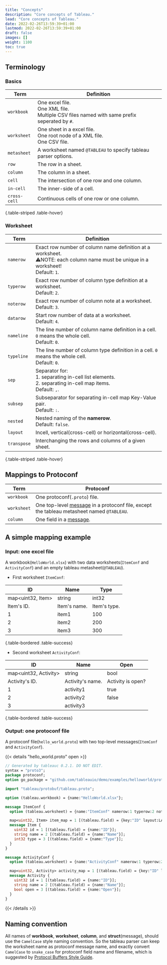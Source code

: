 ```yaml
---
title: "Concepts"
description: "Core concepts of Tableau."
lead: "Core concepts of Tableau."
date: 2022-02-26T13:59:39+01:00
lastmod: 2022-02-26T13:59:39+01:00
draft: false
images: []
weight: 1100
toc: true
---
```


## Terminology

### Basics

| Term         | Definition                                                                                       |
|--------------|--------------------------------------------------------------------------------------------------|
| `workbook`   | One excel file.<br>One XML file.<br> Multiple CSV files named with same prefix seperated by `#`. |
| `worksheet`  | One sheet in a excel file.<br>One root node of a XML file.<br>One CSV file.                      |
| `metasheet`  | A worksheet named `@TABLEAU` to specify tableau parser options.                                  |
| `row`        | The row in a sheet.                                                                              |
| `column`     | The column in a sheet.                                                                           |
| `cell`       | The intersection of one row and one column.                                                      |
| `in-cell`    | The inner-side of a cell.                                                                        |
| `cross-cell` | Continuous cells of one row or one column.                                                       |
{.table-striped .table-hover}

### Worksheet

| Term        | Definition                                                                                                                             |
|-------------|----------------------------------------------------------------------------------------------------------------------------------------|
| `namerow`   | Exact row number of column name definition at a worksheet.<br>⚠️NOTE: each column name must be unique in a worksheet!<br>Default: `1`. |
| `typerow`   | Exact row number of column type definition at a worksheet.<br>Default: `2`.                                                            |
| `noterow`   | Exact row number of column note at a worksheet.<br>Default: `3`.                                                                       |
| `datarow`   | Start row number of data at a worksheet.<br>Default: `4`.                                                                              |
| `nameline`  | The line number of column name definition in a cell. `0` means the whole cell.<br>Default: `0`.                                        |
| `typeline`  | The line number of column type definition in a cell. `0` means the whole cell.<br>Default: `0`.                                        |
| `sep`       | Separator for:<br>  1. separating in-cell list elements. <br>  2. separating in-cell map items.<br>Default: `,`.                       |
| `subsep`    | Subseparator for separating in-cell map Key-Value pair.<br>Default: `:`.                                                               |
| `nested`    | Nested naming of the **namerow**.<br>Default: `false`.                                                                                 |
| `layout`    | Incell, vertical(cross-cell) or horizontal(cross-cell).                                                                                |
| `transpose` | Interchanging the rows and columns of a given sheet.                                                                                   |
{.table-striped .table-hover}

## Mappings to Protoconf

| Term        | Protoconf                                                                                                                                                      |
|-------------|----------------------------------------------------------------------------------------------------------------------------------------------------------------|
| `workbook`  | One protoconf(`.proto`) file.                                                                                                                                  |
| `worksheet` | One top-level [message](https://developers.google.com/protocol-buffers/docs/proto3#simple) in a protoconf file, except the tableau metasheet named `@TABLEAU`. |
| `column`    | One field in a [message](https://developers.google.com/protocol-buffers/docs/proto3#simple).                                                                   |

## A simple mapping example

### Input: one excel file

A workbook(`HelloWorld.xlsx`) with two data worksheets(`ItemConf` and `ActivityConf`) and an empty tableau metasheet(`@TABLEAU`).

- First worksheet `ItemConf`:

| ID                | Name         | Type         |
|-------------------|--------------|--------------|
| map<uint32, Item> | string       | int32        |
| Item's ID.        | Item's name. | Item's type. |
| 1                 | item1        | 100          |
| 2                 | item2        | 200          |
| 3                 | item3        | 300          |
{.table-bordered .table-success}

- Second worksheet `ActivityConf`:

| ID                    | Name             | Open              |
|-----------------------|------------------|-------------------|
| map<uint32, Activity> | string           | bool              |
| Activity's ID.        | Activity's name. | Activity is open? |
| 1                     | activity1        | true              |
| 2                     | activity2        | false             |
| 3                     | activity3        |                   |
{.table-bordered .table-success}

### Output: one protoconf file

A protoconf file(`hello_world.proto`) with two top-level messages(`ItemConf` and `ActivityConf`).

{{< details "hello_world.proto" open >}}

```protobuf
// Generated by tableauc 0.2.1. DO NOT EDIT.
syntax = "proto3";
package protoconf;
option go_package = "github.com/tableauio/demo/examples/helloworld/protoconf";

import "tableau/protobuf/tableau.proto";

option (tableau.workbook) = {name:"HelloWorld.xlsx"};

message ItemConf {
  option (tableau.worksheet) = {name:"ItemConf" namerow:1 typerow:2 noterow:3 datarow:4};

  map<uint32, Item> item_map = 1 [(tableau.field) = {key:"ID" layout:LAYOUT_VERTICAL}];
  message Item {
    uint32 id = 1 [(tableau.field) = {name:"ID"}];
    string name = 2 [(tableau.field) = {name:"Name"}];
    int32 type = 3 [(tableau.field) = {name:"Type"}];
  }
}

message ActivityConf {
  option (tableau.worksheet) = {name:"ActivityConf" namerow:1 typerow:2 noterow:3 datarow:4};

  map<uint32, Activity> activity_map = 1 [(tableau.field) = {key:"ID" layout:LAYOUT_VERTICAL}];
  message Activity {
    uint32 id = 1 [(tableau.field) = {name:"ID"}];
    string name = 2 [(tableau.field) = {name:"Name"}];
    bool open = 3 [(tableau.field) = {name:"Open"}];
  }
}
```

{{< /details >}}

## Naming convention

All names of **workbook**, **worksheet**, **column**, and **struct**(message), should use the `CamelCase` style naming convention. So the tableau parser can keep the worksheet name as protoconf message name, and exactly convert `CamelCase`  to `snake_case` for protoconf field name and filename, which is suggested by [Protocol Buffers Style Guide](https://developers.google.com/protocol-buffers/docs/style).
